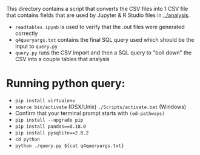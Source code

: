 This directory contains a script that converts the CSV files into 1 CSV file that contains fields that are used by Jupyter & R Studio files in [../analysis](../analysis).

- `readtables.ipynb` is used to verify that the .out files were generated correctly
- `q4queryargs.txt` contains the final SQL query used which should be the input to `query.py`
- `query.py` runs the CSV import and then a SQL query to "boil down" the CSV into a couple tables that analysis


# Running python query:

- `pip install virtualenv`
- `source bin/activate` (OSX/Unix) `./Scripts/activate.bat` (Windows)
- Confirm that your terminal prompt starts with `(ed-pathways)`
- `pip install --upgrade pip`
- `pip install pandas==0.18.0`
- `pip install pysqlite==2.8.2`
- `cd python`
- `python ./query.py ${cat q4queryargs.txt}`

